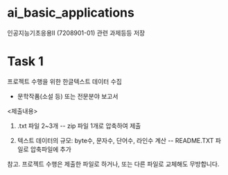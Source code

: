 # ai_basic_applications
인공지능기초응용II (7208901-01) 관련 과제등등 저장


# Task 1

프로젝트 수행을 위한 한글텍스트 데이터 수집

   - 문학작품(소설 등) 또는 전문분야 보고서

<제출내용>

1) .txt 파일 2~3개 -- zip 파일 1개로 압축하여 제출

2) 텍스트 데이터의 규모: byte수, 문자수, 단어수, 라인수 계산 -- README.TXT 파일로 압축파일에 추가

참고. 프로젝트 수행은 제출한 파일로 하거나, 또는 다른 파일로 교체해도 무방합니다.